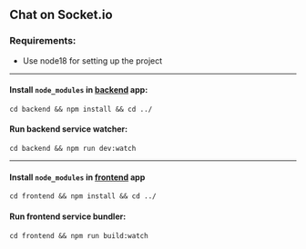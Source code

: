 ## Chat on Socket.io

### Requirements:
* Use node18 for setting up the project
____

#### Install `node_modules` in [backend](backend) app:
```shell
cd backend && npm install && cd ../
```
#### Run backend service watcher:
```shell
cd backend && npm run dev:watch
```
____


#### Install `node_modules` in [frontend](frontend) app
```shell
cd frontend && npm install && cd ../
```
#### Run frontend service bundler:
```shell
cd frontend && npm run build:watch
```
